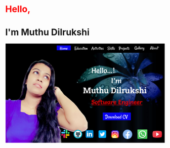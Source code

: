 <html>
<head>
</head>
<body>
<header>
<style>
main>h1:nth-child(1){
color:black;
}
main>h1:nth-child(1){
color:red;
}
main>div:nth-child(1){
position:absolute;
width:100wh;
height:500px:
}
</style>

</header>
<main>
<h1>Hello,</h1>
<h1>I'm Muthu Dilrukshi</h1>
<div><img src="assets/image/pic1.png"></div>

</main>
</body>
</html>
